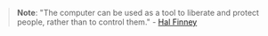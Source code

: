 > **Note**: "The computer can be used as a tool to liberate and protect people, rather than to control them." - [Hal Finney](https://fennetic.net/irc/finney.org/~hal/home.html)

<!-- ![Shivam's GitHub stats](https://github-readme-stats.vercel.app/api?username=shivampow&show_icons=true&theme=tokyonight) -->
